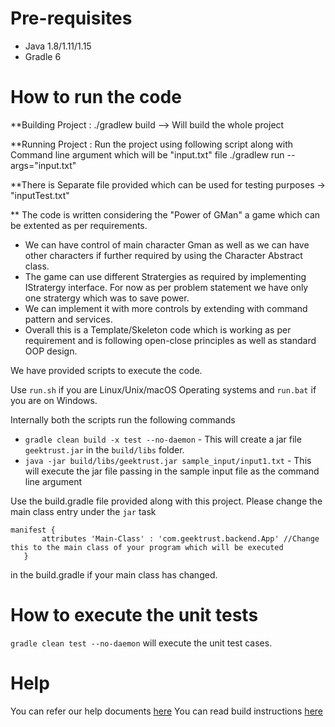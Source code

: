 # Pre-requisites
* Java 1.8/1.11/1.15
* Gradle 6

# How to run the code

**Building Project :
./gradlew build
--> Will build the whole project


**Running Project :
Run the project using following script along with Command line argument which will be "input.txt" file
./gradlew run --args="input.txt"


**There is Separate file provided which can be used for testing purposes -> "inputTest.txt"


** The code is written considering the "Power of GMan" a game which can be extented as per requirements.
- We can have control of main character Gman as well as we can have other characters if further required by using the Character Abstract class.
- The game can use different Stratergies as required by implementing IStratergy interface. For now as per problem statement we have only one stratergy which was to save power.
- We can implement it with more controls by extending with command pattern and services.
- Overall this is a Template/Skeleton code which is working as per requirement and is following open-close principles as well as standard OOP design.


We have provided scripts to execute the code. 

Use `run.sh` if you are Linux/Unix/macOS Operating systems and `run.bat` if you are on Windows.

Internally both the scripts run the following commands 

 * `gradle clean build -x test --no-daemon` - This will create a jar file `geektrust.jar` in the `build/libs` folder.
 * `java -jar build/libs/geektrust.jar sample_input/input1.txt` - This will execute the jar file passing in the sample input file as the command line argument

 Use the build.gradle file provided along with this project. Please change the main class entry under the `jar` task

 ```
 manifest {
        attributes 'Main-Class' : 'com.geektrust.backend.App' //Change this to the main class of your program which will be executed
    }
```
in the build.gradle if your main class has changed.

 # How to execute the unit tests

 `gradle clean test --no-daemon` will execute the unit test cases.

# Help

You can refer our help documents [here](https://help.geektrust.in)
You can read build instructions [here](https://github.com/geektrust/coding-problem-artefacts/tree/master/Java)

